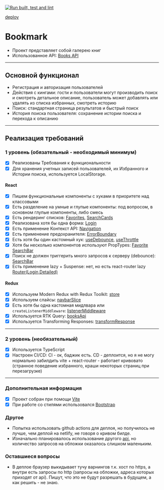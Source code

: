 [![Run built, test and lint](https://github.com/MikheytsevNA/bookmark/actions/workflows/main.yml/badge.svg)](https://github.com/MikheytsevNA/bookmark/actions/workflows/main.yml)

[deploy](https://bookmark-mikheytsevna.netlify.app/)

# Bookmark

- Проект представляет собой галерею книг
- Использованное API: [Books API](https://developers.google.com/books?hl=en)

---

## Основной функционал

- Регистрация и авторизация пользователей
- Действия с кингами: гости и пользователи могут производить поиск и смотреть детальное описание, пользователь может добавлять или удалять из списка избранных, смотреть историю
- Поиск: стандартная страница результатов и быстрый поиск
- История поиска пользователя: сохранение истории поиска и перехода к описанию

---

## Реализация требований

### 1 уровень (обязательный - необходимый минимум)

- [x] Реализованы Требования к функциональности
- [x] Для хранения учетных записей пользователей, их Избранного и Истории поиска, используется LocalStorage.

#### React

- [x] Пишем функциональные компоненты c хуками в приоритете над классовыми
- [x] Есть разделение на умные и глупые компоненты: под вопросом, в основном глупые компоненты, либо смесь
- [x] Есть рендеринг списков: [Favorites](src/components/Favorites/Favorites.tsx), [SearchCards](src/components/SearchBookCard/SearchBooksCard.tsx)
- [x] Реализована хотя бы одна форма: [Login](src/components/Login/Login.tsx)
- [x] Есть применение Контекст API: [Navigation](src/components/Navigation/Navigation.tsx)
- [x] Есть применение предохранителя: [ErrorBoundary](src/main.tsx)
- [x] Есть хотя бы один кастомный хук: [useDebounce](src/util/useDebounce.ts), [useThrottle](src/util/useTrottle.ts)
- [x] Хотя бы несколько компонентов используют PropTypes: [Favorite](src/components/Favorites/Favorite.tsx) [SearchBar](src/components/SearchBar/SearchBar.tsx)
- [x] Поиск не должен триггерить много запросов к серверу (debounce): [SearchBar](src/components/SearchBar/SearchBar.tsx)
- [x] Есть применение lazy + Suspense: нет, но есть react-router lazy [Router(Login,Detailed)](src/main.tsx)

#### Redux

- [x] Используем Modern Redux with Redux Toolkit: [store](src/App/store.ts)
- [x] Используем слайсы: [navbarSlice](src/App/navBarSlice.ts)
- [x] Есть хотя бы одна кастомная мидлвара или `createListenerMiddleware`: [listenerMiddleware](src/App/store.ts)
- [x] Используется RTK Query: [booksApi](src/App/apiSlice.ts)
- [x] Используется Transforming Responses: [transformResponse](src/App/apiSlice.ts)

---

### 2 уровень (необязательный)

- [x] Используется TypeScript
- [x] Настроен CI/CD: CI - ок, баджик есть. CD - деплоится, но я не могу нормально забилдить vite + react-router - работает кривовато (странное поведение избранного, краши некоторых страниц при перезагрузке)

---

### Дополнительная информация

- [x] Проект собран при помощи [Vite](https://vitejs.dev)
- [x] При работе со стилями использовался [Bootstrap](https://getbootstrap.com)

### Другое

- Попытка использовать github actions для деплоя, но получилось не лучше, чем деплой на netlify, не говоря о кривом билде.
- Изначально планировалось использование другого [api](https://openlibrary.org/developers/api), но количество запросов на обложки оказалось слишком маленьким.

### Оставшиеся вопросы

- В деплое браузер выкидывает тучу варнингов т.к. хост по https, а внутри есть запросы по http (запросы на обложки, адреса которых приходят от api). Пишут, что это не будут разрешать в будущем, а как решить - не знаю. 
